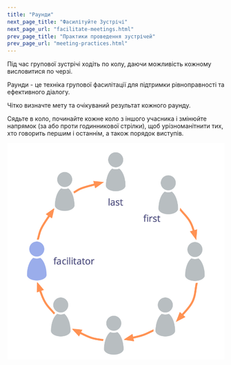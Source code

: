 ```yaml
---
title: "Раунди"
next_page_title: "Фасилітуйте Зустрічі"
next_page_url: "facilitate-meetings.html"
prev_page_title: "Практики проведення зустрічей"
prev_page_url: "meeting-practices.html"
---
```



<div class="card summary"><div class="card-body">Під час групової зустрічі ходіть по колу, даючи можливість кожному висловитися по черзі.
</div></div>

Раунди - це техніка групової фасилітації для підтримки рівноправності та ефективного діалогу.

Чітко визначте мету та очікуваний результат кожного раунду.

Сядьте в коло, починайте кожне коло з іншого учасника і змінюйте напрямок (за або проти годинникової стрілки), щоб урізноманітнити тих, хто говорить першим і останнім, а також порядок виступів.

![Раунди](img/circle/rounds.png)